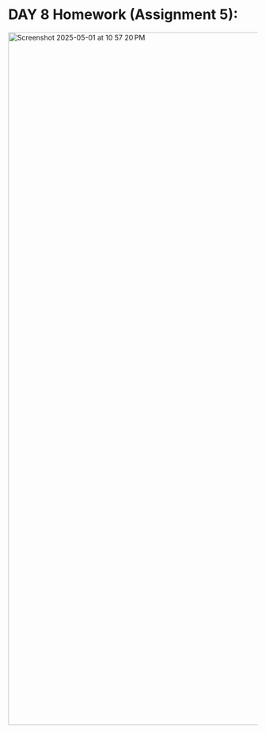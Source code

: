 # DAY 8 Homework (Assignment 5):
<img width="1399" alt="Screenshot 2025-05-01 at 10 57 20 PM" src="https://github.com/user-attachments/assets/573f4693-5935-4ca9-9828-daeed796ff07" />
